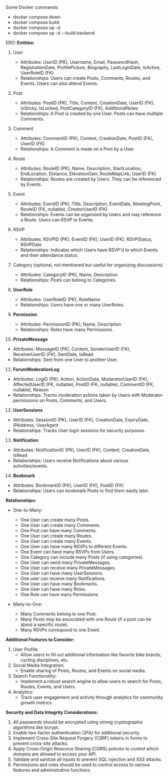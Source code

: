 Some Docker commands:
- docker compose down
- docker compose build
- docker compose up -d
- docker compose up -d --build backend

ERO:
**Entities:**

1. User

   - Attributes: UserID (PK), Username, Email, PasswordHash, RegistrationDate, ProfilePicture, Biography, LastLoginDate, IsActive, UserRoleID (FK)
   - Relationships: Users can create Posts, Comments, Routes, and Events. Users can also attend Events.

2. Post

   - Attributes: PostID (PK), Title, Content, CreationDate, UserID (FK), IsSticky, IsLocked, PostCategoryID (FK), AdditionalNotes
   - Relationships: A Post is created by one User. Posts can have multiple Comments.

3. Comment

   - Attributes: CommentID (PK), Content, CreationDate, PostID (FK), UserID (FK)
   - Relationships: A Comment is made on a Post by a User.

4. Route

   - Attributes: RouteID (PK), Name, Description, StartLocation, EndLocation, Distance, ElevationGain, RouteMapLink, UserID (FK)
   - Relationships: Routes are created by Users. They can be referenced by Events.

5. Event

   - Attributes: EventID (PK), Title, Description, EventDate, MeetingPoint, RouteID (FK, nullable), CreatorUserID (FK)
   - Relationships: Events can be organized by Users and may reference a Route. Users can RSVP to Events.

6. RSVP

   - Attributes: RSVPID (PK), EventID (FK), UserID (FK), RSVPStatus, RSVPDate
   - Relationships: Indicates which Users have RSVP'd to which Events and their attendance status.

7. Category (optional, not mentioned but useful for organizing discussions)

   - Attributes: CategoryID (PK), Name, Description
   - Relationships: Posts can belong to Categories.

8. **UserRole**

   - Attributes: UserRoleID (PK), RoleName
   - Relationships: Users have one or many UserRoles.

9. **Permission**

   - Attributes: PermissionID (PK), Name, Description
   - Relationships: Roles have many Permissions.

10. **PrivateMessage**

- Attributes: MessageID (PK), Content, SenderUserID (FK), ReceiverUserID (FK), SentDate, IsRead
- Relationships: Sent from one User to another User.

11. **ForumModerationLog**

- Attributes: LogID (PK), Action, ActionDate, ModeratorUserID (FK), AffectedUserID (FK, nullable), PostID (FK, nullable), CommentID (FK, nullable), Reason
- Relationships: Tracks moderation actions taken by Users with Moderator permissions on Posts, Comments, and Users.

12. **UserSessions**

- Attributes: SessionID (PK), UserID (FK), CreationDate, ExpiryDate, IPAddress, UserAgent
- Relationships: Tracks User login sessions for security purposes.

13. **Notification**

- Attributes: NotificationID (PK), UserID (FK), Content, CreationDate, IsRead
- Relationships: Users receive Notifications about various activities/events.

14. **Bookmark**

- Attributes: BookmarkID (PK), UserID (FK), PostID (FK)
- Relationships: Users can bookmark Posts to find them easily later.

**Relationships:**

- One-to-Many:

  - One User can create many Posts.
  - One User can create many Comments.
  - One Post can have many Comments.
  - One User can create many Routes.
  - One User can create many Events.
  - One User can have many RSVPs to different Events.
  - One Event can have many RSVPs from Users.
  - One Category can include many Posts (if using categories).
  - One User can send many PrivateMessages.
  - One User can receive many PrivateMessages.
  - One User can have many UserSessions.
  - One user can receive many Notifications.
  - One User can have many Bookmarks.
  - One User can have many Roles.
  - One Role can have many Permissions

- Many-to-One:
  - Many Comments belong to one Post.
  - Many Posts may be associated with one Route (if a post can be about a specific route).
  - Many RSVPs correspond to one Event.

**Additional Features to Consider:**

1. User Profile:
   - Allow users to fill out additional information like favorite bike brands, cycling disciplines, etc.
2. Social Media Integration:
   - Enable sharing of Posts, Routes, and Events on social media.
3. Search Functionality:
   - Implement a robust search engine to allow users to search for Posts, Routes, Events, and Users.
4. Analytics:
   - Track user engagement and activity through analytics for community growth metrics.

**Security and Data Integrity Considerations:**

1. All passwords should be encrypted using strong cryptographic algorithms like bcrypt.
2. Enable two-factor authentication (2FA) for additional security.
3. Implement Cross-Site Request Forgery (CSRF) tokens in forms to prevent cross-site attacks.
4. Apply Cross-Origin Resource Sharing (CORS) policies to control which domains are allowed to access your API.
5. Validate and sanitize all inputs to prevent SQL injection and XSS attacks.
6. Permissions and roles should be used to control access to various features and administrative functions.
